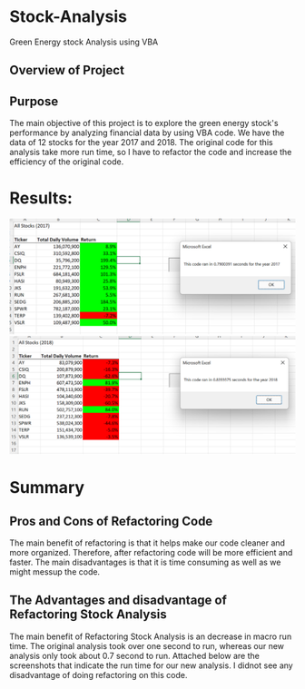 # Stock-Analysis
Green Energy stock Analysis using VBA

## Overview of Project

## Purpose
The main objective of this project is to explore the green energy stock's performance by analyzing financial data by using VBA code. We have the data of 12 stocks for the year 2017 and 2018. The original code for this analysis take more run time, so I have to refactor the code and increase the efficiency of the original code.

# Results: 
![VBA 2017 Screenshot](https://github.com/Gagan-hub/Stock-Analysis/blob/main/Resources/VBA_Challenge_2017.png)
![VBA 2017 Screenshot](https://github.com/Gagan-hub/Stock-Analysis/blob/main/Resources/VBA_Challenge_2018.png)





# Summary 
## Pros and Cons of Refactoring Code
The main benefit of refactoring is that it helps make our code cleaner and more organized. Therefore, after refactoring code will be more efficient and faster.  The main disadvantages is that it is time consuming as well as we might messup the code.

## The Advantages and disadvantage of Refactoring Stock Analysis
The main benefit of Refactoring Stock Analysis is an decrease in macro run time. The original analysis took over one second to run, whereas our new analysis only took about 0.7 second to run. Attached below are the screenshots that indicate the run time for our new analysis. I didnot see any disadvantage of doing refactoring on this code. 
